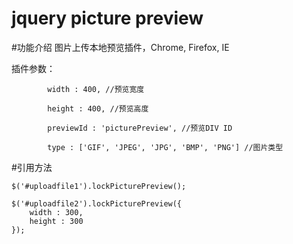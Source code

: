 # jquery picture preview

#功能介绍
图片上传本地预览插件，Chrome, Firefox, IE

插件参数：

			width : 400, //预览宽度
			
			height : 400, //预览高度
			
			previewId : 'picturePreview', //预览DIV ID
			
			type : ['GIF', 'JPEG', 'JPG', 'BMP', 'PNG'] //图片类型
			
#引用方法

	$('#uploadfile1').lockPicturePreview();
	
	$('#uploadfile2').lockPicturePreview({
		width : 300,
		height : 300
	});
			
